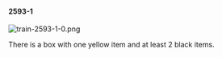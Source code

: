 #### 2593-1
![train-2593-1-0.png](https://github.com/lil-lab/nlvr/raw/master/nlvr/train/images/9/train-2593-1-0.png "train-2593-1-0.png")

There is a box with one yellow item and at least 2 black items.